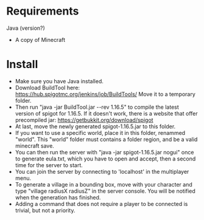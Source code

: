 # Requirements
  Java (version?)
  - A copy of Minecraft

# Install
  - Make sure you have Java installed.
  - Download BuildTool here: https://hub.spigotmc.org/jenkins/job/BuildTools/ Move it to a temporary folder.
  - Then run "java -jar BuildTool.jar --rev 1.16.5" to compile the latest version of spigot for 1.16.5. If it doesn't work, there is a website that offer precompiled jar: https://getbukkit.org/download/spigot
  - At last, move the newly generated spigot-1.16.5.jar to this folder.
  - If you want to use a specific world, place it in this folder, renammed "world". This "world" folder must contains a folder region, and be a valid minecraft save.
  - You can then run the server with "java -jar spigot-1.16.5.jar nogui" once to generate eula.txt, which you have to open and accept, then a second time for the server to start.
  - You can join the server by connecting to 'localhost' in the multiplayer menu.
  - To generate a village in a bounding box, move with your character and type "village <PlayerName> radiusX radiusZ" in the server console. You will be notified when the generation has finished.
  - Adding a command that does not require a player to be connected is trivial, but not a priority.

